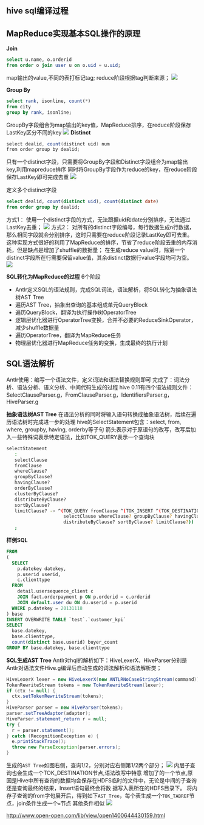 ## hive sql编译过程
## MapReduce实现基本SQL操作的原理
**Join**

```sql
select u.name, o.orderid 
from order o join user u on o.uid = u.uid;
```
map输出的value,不同的表打标记tag;
reduce阶段根据tag判断来源；
![](http://tech.meituan.com/img/hive/join.png)

**Group By**

```sql
select rank, isonline, count(*) 
from city 
group by rank, isonline;
```
GroupBy字段组合为map输出的key值，MapReduce排序，在reduce阶段保存LastKey区分不同的key
![](http://tech.meituan.com/img/hive/groupby.png)
**Distinct**

```java
select dealid, count(distinct uid) num 
from order group by dealid;
```
只有一个distinct字段，只需要将GroupBy字段和Distinct字段组合为map输出key,利用mapreduce排序
同时将GroupBy字段作为reduce的key，在reduce阶段保存LastKey即可完成去重
![](http://tech.meituan.com/img/hive/1distinct.png)

定义多个distinct字段

```sql
select dealid, count(distinct uid), count(distinct date) 
from order group by dealid;
```
方式1：
使用一个distinct字段的方式，无法跟据uid和date分别排序，无法通过LastKey去重；
![](http://tech.meituan.com/img/hive/2distinct-a.png)
方式2：
对所有的distinct字段编号，每行数据生成n行数据，那么相同字段就会分别排序，这时只需要在reduce阶段记录LastKey即可去重。
这种实现方式很好的利用了MapReduce的排序，节省了reduce阶段去重的内存消耗，但是缺点是增加了shuffle的数据量；
在生成reduce value时，除第一个distinct字段所在行需要保留value值，其余distinct数据行value字段均可为空。
![](http://tech.meituan.com/img/hive/2distinct-b.png)

**SQL转化为MapReduce的过程**
6个阶段
- Antlr定义SQL的语法规则，完成SQL词法，语法解析，将SQL转化为抽象语法树AST Tree
- 遍历AST Tree，抽象出查询的基本组成单元QueryBlock
- 遍历QueryBlock，翻译为执行操作树OperatorTree
- 逻辑层优化器进行OperatorTree变换，合并不必要的ReduceSinkOperator，减少shuffle数据量
- 遍历OperatorTree，翻译为MapReduce任务
- 物理层优化器进行MapReduce任务的变换，生成最终的执行计划

## SQL语法解析
Antlr使用：编写一个语法文件，定义词法和语法替换规则即可
完成了：词法分析、语法分析、语义分析、中间代码生成的过程
hive 0.11有四个语法规则文件：SelectClauseParser.g，FromClauseParser.g，IdentifiersParser.g，HiveParser.g

**抽象语法树AST Tree**
在语法分析的同时将输入语句转换成抽象语法树，后续在遍历语法树时完成进一步的处理
hive的SelectStatement包含：select, from, where, groupby, having, orderby等子句
箭头表示对于原语句的改写，改写后加入一些特殊词表示特定语法，比如TOK_QUERY表示一个查询块
```bash
selectStatement
   :
   selectClause
   fromClause
   whereClause?
   groupByClause?
   havingClause?
   orderByClause?
   clusterByClause?
   distributeByClause?
   sortByClause?
   limitClause? -> ^(TOK_QUERY fromClause ^(TOK_INSERT ^(TOK_DESTINATION ^(TOK_DIR TOK_TMP_FILE))
                     selectClause whereClause? groupByClause? havingClause? orderByClause? clusterByClause?
                     distributeByClause? sortByClause? limitClause?))
   ;
```

**样例SQL**
```sql
FROM
( 
  SELECT
    p.datekey datekey,
    p.userid userid,
    c.clienttype
  FROM
    detail.usersequence_client c
    JOIN fact.orderpayment p ON p.orderid = c.orderid
    JOIN default.user du ON du.userid = p.userid
  WHERE p.datekey = 20131118 
) base
INSERT OVERWRITE TABLE `test`.`customer_kpi`
SELECT
  base.datekey,
  base.clienttype,
  count(distinct base.userid) buyer_count
GROUP BY base.datekey, base.clienttype
```

**SQL生成AST Tree**
Antlr对hql的解析如下：HiveLexerX、HiveParser分别是Antlr对语法文件Hive.g编译后自动生成的词法解析和语法解析类；
```java
HiveLexerX lexer = new HiveLexerX(new ANTLRNoCaseStringStream(command));    //词法解析，忽略关键词的大小写
TokenRewriteStream tokens = new TokenRewriteStream(lexer);
if (ctx != null) {
  ctx.setTokenRewriteStream(tokens);
}
HiveParser parser = new HiveParser(tokens);                                 //语法解析
parser.setTreeAdaptor(adaptor);
HiveParser.statement_return r = null;
try {
  r = parser.statement();                                                   //转化为AST Tree
} catch (RecognitionException e) {
  e.printStackTrace();
  throw new ParseException(parser.errors);
}
```

生成的`AST Tree`如图右侧，查询1/2，分别对应右侧第1/2两个部分；
![](http://static.open-open.com/lib/uploadImg/20140521/20140521115153_66.png)
内层子查询也会生成一个TOK_DESTINATION节点,语法改写中特意 增加了的一个节点,原因是Hive中所有查询的数据均会保存在HDFS临时的文件中，无论是中间的子查询还是查询最终的结果，Insert语句最终会将数 据写入表所在的HDFS目录下。
将内存子查询的from字句展开后，得到如下`AST Tree`，每个表生成一个`TOK_TABREF`节点，join条件生成一个`=`节点
其他条件相似
![](http://static.open-open.com/lib/uploadImg/20140521/20140521115153_420.png)


http://www.open-open.com/lib/view/open1400644430159.html